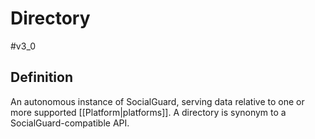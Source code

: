 # Directory
#v3_0 

## Definition
An autonomous instance of SocialGuard, serving data relative to one or more supported [[Platform|platforms]]. A directory is synonym to a SocialGuard-compatible API.